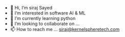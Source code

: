 - 👋 Hi, I’m siraj Sayed
- 👀 I’m interested in software AI & ML
- 🌱 I’m currently learning python
- 💞️ I’m looking to collaborate on ...
- 📫 How to reach me ... siraj@kernelspheretech.com

